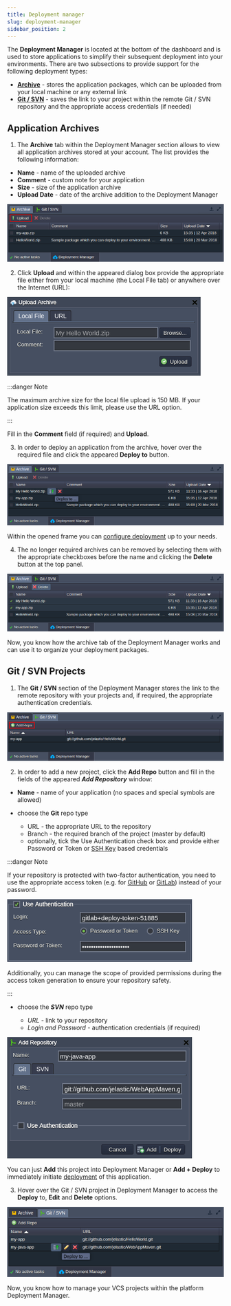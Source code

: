 ```yaml
---
title: Deployment manager
slug: deployment-manager
sidebar_position: 2
---
```


The **Deployment Manager** is located at the bottom of the dashboard and is used to store applications to simplify their subsequent deployment into your environments. There are two subsections to provide support for the following deployment types:

- **[Archive](/docs/Deployment/Deployment%20Manager#application-archives)** - stores the application packages, which can be uploaded from your local machine or any external link
- **[Git / SVN](/docs/Deployment/Deployment%20Manager#git--svn-projects)** - saves the link to your project within the remote Git / SVN repository and the appropriate access credentials (if needed)

## Application Archives

1. The **Archive** tab within the Deployment Manager section allows to view all application archives stored at your account. The list provides the following information:

- **Name** - name of the uploaded archive
- **Comment** - custom note for your application
- **Size** - size of the application archive
- **Upload Date** - date of the archive addition to the Deployment Manager

<div style={{
    display:'flex',
    justifyContent: 'center',
    margin: '0 0 1rem 0'
}}>

![Locale Dropdown](./img/DeploymentManager/01-archive-deployment-manager.png)

</div>

2. Click **Upload** and within the appeared dialog box provide the appropriate file either from your local machine (the Local File tab) or anywhere over the Internet (URL):

<div style={{
    display:'flex',
    justifyContent: 'center',
    margin: '0 0 1rem 0'
}}>

![Locale Dropdown](./img/DeploymentManager/02-upload-archive-to-deployment-manager.png)

</div>

:::danger Note

The maximum archive size for the local file upload is 150 MB. If your application size exceeds this limit, please use the URL option.

:::

Fill in the **Comment** field (if required) and **Upload**.

3. In order to deploy an application from the archive, hover over the required file and click the appeared **Deploy to** button.

<div style={{
    display:'flex',
    justifyContent: 'center',
    margin: '0 0 1rem 0'
}}>

![Locale Dropdown](./img/DeploymentManager/03-deploy-archive-from-deployment-manager.png)

</div>

Within the opened frame you can [configure deployment](/docs/Deployment/Deployment%20Guide) up to your needs.

4. The no longer required archives can be removed by selecting them with the appropriate checkboxes before the name and clicking the **Delete** button at the top panel.

<div style={{
    display:'flex',
    justifyContent: 'center',
    margin: '0 0 1rem 0'
}}>

![Locale Dropdown](./img/DeploymentManager/04-deployment-manager-delete-archives.png)

</div>

Now, you know how the archive tab of the Deployment Manager works and can use it to organize your deployment packages.

## Git / SVN Projects

1. The **Git / SVN** section of the Deployment Manager stores the link to the remote repository with your projects and, if required, the appropriate authentication credentials.

<div style={{
    display:'flex',
    justifyContent: 'center',
    margin: '0 0 1rem 0'
}}>

![Locale Dropdown](./img/DeploymentManager/05-git-svn-deployment-manager.png)

</div>

2. In order to add a new project, click the **Add Repo** button and fill in the fields of the appeared **_Add Repository_** window:

- **Name** - name of your application (no spaces and special symbols are allowed)
- choose the **Git** repo type

  - URL - the appropriate URL to the repository
  - Branch - the required branch of the project (master by default)
  - optionally, tick the Use Authentication check box and provide either Password or Token or [SSH Key](https://cloudmydc.com/) based credentials

:::danger Note

If your repository is protected with two-factor authentication, you need to use the appropriate access token (e.g. for [GitHub](https://docs.github.com/en/authentication/keeping-your-account-and-data-secure/managing-your-personal-access-tokens) or [GitLab](https://docs.gitlab.com/ee/user/project/deploy_tokens/)) instead of your password.

<div style={{
    display:'flex',
    justifyContent: 'center',
    margin: '0 0 1rem 0'
}}>

![Locale Dropdown](./img/DeploymentManager/05.1-deployment-authentication-with-git-access-token.png)

</div>

Additionally, you can manage the scope of provided permissions during the access token generation to ensure your repository safety.

:::

- choose the **_SVN_** repo type

  - _URL_ - link to your repository
  - _Login and Password_ - authentication credentials (if required)

<div style={{
    display:'flex',
    justifyContent: 'center',
    margin: '0 0 1rem 0'
}}>

![Locale Dropdown](./img/DeploymentManager/06-add-vcs-repository-to-deployment-manager.png)

</div>

You can just **Add** this project into Deployment Manager or **Add + Deploy** to immediately initiate [deployment](/docs/Deployment/Deployment%20Guide) of this application.

3. Hover over the Git / SVN project in Deployment Manager to access the **Deploy** to, **Edit** and **Delete** options.

<div style={{
    display:'flex',
    justifyContent: 'center',
    margin: '0 0 1rem 0'
}}>

![Locale Dropdown](./img/DeploymentManager/07-manage-vcs-repositories-in-deployment-manager.png)

</div>

Now, you know how to manage your VCS projects within the platform Deployment Manager.
